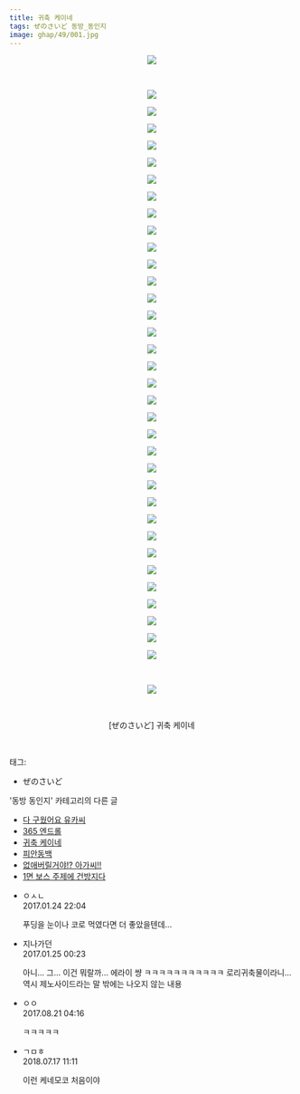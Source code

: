 ```yaml
---
title: 귀축 케이네
tags: ぜのさいど 동방_동인지
image: ghap/49/001.jpg
---
```

<div class="article">
<p style="text-align: center; clear: none; float: none;"><img src="{{ site.nasurl }}/ghap/49/001.jpg"/></p>
<p style="text-align: center; clear: none; float: none;"><br/></p>
<p style="text-align: center; clear: none; float: none;"><img src="{{ site.nasurl }}/ghap/49/002.jpg"/></p>
<p style="text-align: center; clear: none; float: none;"><img src="{{ site.nasurl }}/ghap/49/003.jpg"/></p>
<p style="text-align: center; clear: none; float: none;"><img src="{{ site.nasurl }}/ghap/49/004.jpg"/></p>
<p style="text-align: center; clear: none; float: none;"><img src="{{ site.nasurl }}/ghap/49/005.jpg"/></p>
<p style="text-align: center; clear: none; float: none;"><img src="{{ site.nasurl }}/ghap/49/006.jpg"/></p>
<p style="text-align: center; clear: none; float: none;"><img src="{{ site.nasurl }}/ghap/49/007.jpg"/></p>
<p style="text-align: center; clear: none; float: none;"><img src="{{ site.nasurl }}/ghap/49/008.jpg"/></p>
<p style="text-align: center; clear: none; float: none;"><img src="{{ site.nasurl }}/ghap/49/009.jpg"/></p>
<p style="text-align: center; clear: none; float: none;"><img src="{{ site.nasurl }}/ghap/49/010.jpg"/></p>
<p style="text-align: center; clear: none; float: none;"><img src="{{ site.nasurl }}/ghap/49/011.jpg"/></p>
<p style="text-align: center; clear: none; float: none;"><img src="{{ site.nasurl }}/ghap/49/012.jpg"/></p>
<p style="text-align: center; clear: none; float: none;"><img src="{{ site.nasurl }}/ghap/49/013.jpg"/></p>
<p style="text-align: center; clear: none; float: none;"><img src="{{ site.nasurl }}/ghap/49/014.jpg"/></p>
<p style="text-align: center; clear: none; float: none;"><img src="{{ site.nasurl }}/ghap/49/015.jpg"/></p>
<p style="text-align: center; clear: none; float: none;"><img src="{{ site.nasurl }}/ghap/49/016.jpg"/></p>
<p style="text-align: center; clear: none; float: none;"><img src="{{ site.nasurl }}/ghap/49/017.jpg"/></p>
<p style="text-align: center; clear: none; float: none;"><img src="{{ site.nasurl }}/ghap/49/018.jpg"/></p>
<p style="text-align: center; clear: none; float: none;"><img src="{{ site.nasurl }}/ghap/49/019.jpg"/></p>
<p style="text-align: center; clear: none; float: none;"><img src="{{ site.nasurl }}/ghap/49/020.jpg"/></p>
<p style="text-align: center; clear: none; float: none;"><img src="{{ site.nasurl }}/ghap/49/021.jpg"/></p>
<p style="text-align: center; clear: none; float: none;"><img src="{{ site.nasurl }}/ghap/49/022.jpg"/></p>
<p style="text-align: center; clear: none; float: none;"><img src="{{ site.nasurl }}/ghap/49/023.jpg"/></p>
<p style="text-align: center; clear: none; float: none;"><img src="{{ site.nasurl }}/ghap/49/024.jpg"/></p>
<p style="text-align: center; clear: none; float: none;"><img src="{{ site.nasurl }}/ghap/49/025.jpg"/></p>
<p style="text-align: center; clear: none; float: none;"><img src="{{ site.nasurl }}/ghap/49/026.jpg"/></p>
<p style="text-align: center; clear: none; float: none;"><img src="{{ site.nasurl }}/ghap/49/027.jpg"/></p>
<p style="text-align: center; clear: none; float: none;"><img src="{{ site.nasurl }}/ghap/49/028.jpg"/></p>
<p style="text-align: center; clear: none; float: none;"><img src="{{ site.nasurl }}/ghap/49/029.jpg"/></p>
<p style="text-align: center; clear: none; float: none;"><img src="{{ site.nasurl }}/ghap/49/030.jpg"/></p>
<p style="text-align: center; clear: none; float: none;"><img src="{{ site.nasurl }}/ghap/49/031.jpg"/></p>
<p style="text-align: center; clear: none; float: none;"><img src="{{ site.nasurl }}/ghap/49/032.jpg"/></p>
<p style="text-align: center; clear: none; float: none;"><img src="{{ site.nasurl }}/ghap/49/033.jpg"/></p>
<p style="text-align: center; clear: none; float: none;"><img src="{{ site.nasurl }}/ghap/49/034.jpg"/></p>
<p style="text-align: center; clear: none; float: none;"><img src="{{ site.nasurl }}/ghap/49/035.jpg"/></p>
<p style="text-align: center; clear: none; float: none;"><br/></p>
<p style="text-align: center; clear: none; float: none;"><img src="{{ site.nasurl }}/ghap/49/036.jpg"/></p>
<p style="text-align: center; clear: none; float: none;"><br/></p>
<p style="text-align: center; clear: none; float: none;">[ぜのさいど] 귀축 케이네</p>
<p><br/></p>
</div><div class="tagTrail">
<p>태그: </p>
<ul>
<li>ぜのさいど</li>
</ul>
</div><div class="another">
<p>'동방 동인지' 카테고리의 다른 글</p>
<ul>
<li><a href="/2016-06-16-ghap_52">다 구웠어요 유카씨</a></li>
<li><a href="/2016-06-16-ghap_51">365 엔드롤</a></li>
<li><a href="/2016-06-16-ghap_49">귀축 케이네</a></li>
<li><a href="/2016-06-16-ghap_48">피안동백</a></li>
<li><a href="/2016-06-16-ghap_47">없애버릴거야!? 아가씨!!</a></li>
<li><a href="/2016-06-16-ghap_46">1면 보스 주제에 건방지다</a></li>
</ul>
</div><div class="cb_module cb_fluid">
<div class="cb_wrt cb_profile">
<div class="comment">
<ul>
<li class="cb_thumb_off" id="comment14899296">
<div class="cb_comment_area">
<div class="cb_info_area">
<div class="cb_section">
<span class="cb_nick_name">ㅇㅅㄴ</span>
</div>
<div class="cb_section">
<span class="cb_date">2017.01.24 22:04 </span>
</div>
</div>
<div class="cb_dsc_comment">
<p class="cb_dsc">
											푸딩을 눈이나 코로 먹였다면 더 좋았을텐데...
										</p>
</div>
</div></li>
<li class="cb_thumb_off" id="comment14899428">
<div class="cb_comment_area">
<div class="cb_info_area">
<div class="cb_section">
<span class="cb_nick_name">지나가던</span>
</div>
<div class="cb_section">
<span class="cb_date">2017.01.25 00:23 </span>
</div>
</div>
<div class="cb_dsc_comment">
<p class="cb_dsc">
											아니... 그... 이건 뭐랄까... 에라이 썅 ㅋㅋㅋㅋㅋㅋㅋㅋㅋㅋㅋ 로리귀축물이라니... 역시 제노사이드라는 말 밖에는 나오지 않는 내용
										</p>
</div>
</div></li>
<li class="cb_thumb_off" id="comment15064592">
<div class="cb_comment_area">
<div class="cb_info_area">
<div class="cb_section">
<span class="cb_nick_name">ㅇㅇ</span>
</div>
<div class="cb_section">
<span class="cb_date">2017.08.21 04:16 </span>
</div>
</div>
<div class="cb_dsc_comment">
<p class="cb_dsc">
											ㅋㅋㅋㅋㅋ
										</p>
</div>
</div></li>
<li class="cb_thumb_off" id="comment15288506">
<div class="cb_comment_area">
<div class="cb_info_area">
<div class="cb_section">
<span class="cb_nick_name">ㄱㅁㅎ</span>
</div>
<div class="cb_section">
<span class="cb_date">2018.07.17 11:11 </span>
</div>
</div>
<div class="cb_dsc_comment">
<p class="cb_dsc">
											이런 케네모코 처음이야
										</p>
</div>
</div></li>
</ul>
</div>
</div><!-- commentList close -->
</div>